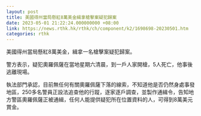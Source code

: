 ```yaml
---
layout: post
title: 美國得州當局懸紅8萬美金緝拿槍擊案疑犯歸案
date: 2023-05-01 21:22:24.000000000 +08:00
link: https://news.rthk.hk/rthk/ch/component/k2/1698698-20230501.htm
categories: rthk
---
```


美國得州當局懸紅8萬美金，緝拿一名槍擊案疑犯歸案。

警方表示，疑犯奧羅佩薩在當地星期六清晨，到一戶人家開槍，5人死亡，他事後逃離現場。

執法部門承認，目前無任何有關奧羅佩薩下落的線索，不知道他是否仍然身處事發地區，250多名警員正設法追查他的行蹤，逐家逐戶調查，並製作通緝令，告知地方警區奧羅佩薩正被通緝，任何人能提供疑犯所在位置資料的人，可得到8萬美元賞金。
